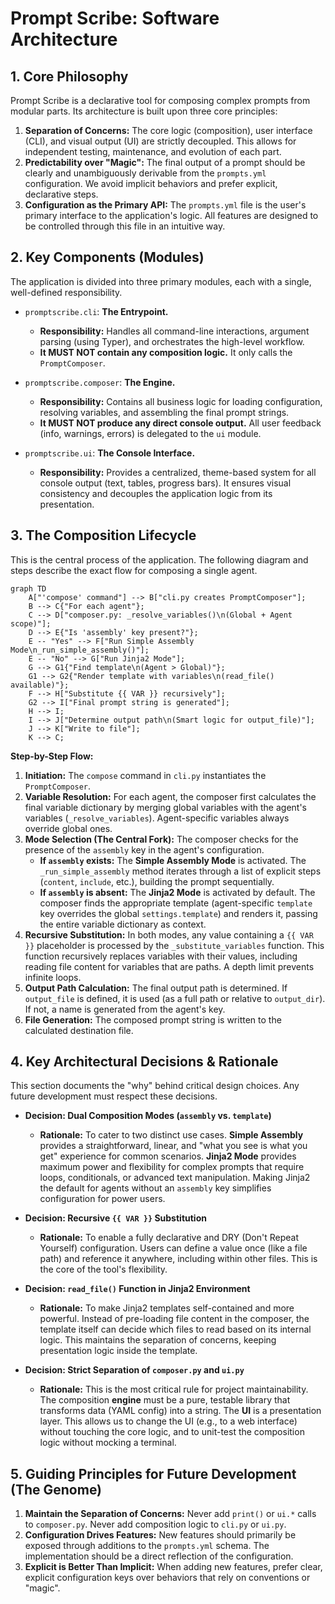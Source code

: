 # Prompt Scribe: Software Architecture

## 1. Core Philosophy

Prompt Scribe is a declarative tool for composing complex prompts from modular parts. Its architecture is built upon three core principles:

1.  **Separation of Concerns:** The core logic (composition), user interface (CLI), and visual output (UI) are strictly decoupled. This allows for independent testing, maintenance, and evolution of each part.
2.  **Predictability over "Magic":** The final output of a prompt should be clearly and unambiguously derivable from the `prompts.yml` configuration. We avoid implicit behaviors and prefer explicit, declarative steps.
3.  **Configuration as the Primary API:** The `prompts.yml` file is the user's primary interface to the application's logic. All features are designed to be controlled through this file in an intuitive way.

## 2. Key Components (Modules)

The application is divided into three primary modules, each with a single, well-defined responsibility.

*   `promptscribe.cli`: **The Entrypoint.**
    *   **Responsibility:** Handles all command-line interactions, argument parsing (using Typer), and orchestrates the high-level workflow.
    *   **It MUST NOT contain any composition logic.** It only calls the `PromptComposer`.

*   `promptscribe.composer`: **The Engine.**
    *   **Responsibility:** Contains all business logic for loading configuration, resolving variables, and assembling the final prompt strings.
    *   **It MUST NOT produce any direct console output.** All user feedback (info, warnings, errors) is delegated to the `ui` module.

*   `promptscribe.ui`: **The Console Interface.**
    *   **Responsibility:** Provides a centralized, theme-based system for all console output (text, tables, progress bars). It ensures visual consistency and decouples the application logic from its presentation.

## 3. The Composition Lifecycle

This is the central process of the application. The following diagram and steps describe the exact flow for composing a single agent.

```mermaid
graph TD
    A["'compose' command"] --> B["cli.py creates PromptComposer"];
    B --> C{"For each agent"};
    C --> D["composer.py: _resolve_variables()\n(Global + Agent scope)"];
    D --> E{"Is 'assembly' key present?"};
    E -- "Yes" --> F["Run Simple Assembly Mode\n_run_simple_assembly()"];
    E -- "No" --> G["Run Jinja2 Mode"];
    G --> G1{"Find template\n(Agent > Global)"};
    G1 --> G2{"Render template with variables\n(read_file() available)"};
    F --> H["Substitute {{ VAR }} recursively"];
    G2 --> I["Final prompt string is generated"];
    H --> I;
    I --> J["Determine output path\n(Smart logic for output_file)"];
    J --> K["Write to file"];
    K --> C;
```

**Step-by-Step Flow:**

1.  **Initiation:** The `compose` command in `cli.py` instantiates the `PromptComposer`.
2.  **Variable Resolution:** For each agent, the composer first calculates the final variable dictionary by merging global variables with the agent's variables (`_resolve_variables`). Agent-specific variables always override global ones.
3.  **Mode Selection (The Central Fork):** The composer checks for the presence of the `assembly` key in the agent's configuration.
    *   **If `assembly` exists:** The **Simple Assembly Mode** is activated. The `_run_simple_assembly` method iterates through a list of explicit steps (`content`, `include`, etc.), building the prompt sequentially.
    *   **If `assembly` is absent:** The **Jinja2 Mode** is activated by default. The composer finds the appropriate template (agent-specific `template` key overrides the global `settings.template`) and renders it, passing the entire variable dictionary as context.
4.  **Recursive Substitution:** In both modes, any value containing a `{{ VAR }}` placeholder is processed by the `_substitute_variables` function. This function recursively replaces variables with their values, including reading file content for variables that are paths. A depth limit prevents infinite loops.
5.  **Output Path Calculation:** The final output path is determined. If `output_file` is defined, it is used (as a full path or relative to `output_dir`). If not, a name is generated from the agent's key.
6.  **File Generation:** The composed prompt string is written to the calculated destination file.

## 4. Key Architectural Decisions & Rationale

This section documents the "why" behind critical design choices. Any future development must respect these decisions.

*   **Decision: Dual Composition Modes (`assembly` vs. `template`)**
    *   **Rationale:** To cater to two distinct use cases. **Simple Assembly** provides a straightforward, linear, and "what you see is what you get" experience for common scenarios. **Jinja2 Mode** provides maximum power and flexibility for complex prompts that require loops, conditionals, or advanced text manipulation. Making Jinja2 the default for agents without an `assembly` key simplifies configuration for power users.

*   **Decision: Recursive `{{ VAR }}` Substitution**
    *   **Rationale:** To enable a fully declarative and DRY (Don't Repeat Yourself) configuration. Users can define a value once (like a file path) and reference it anywhere, including within other files. This is the core of the tool's flexibility.

*   **Decision: `read_file()` Function in Jinja2 Environment**
    *   **Rationale:** To make Jinja2 templates self-contained and more powerful. Instead of pre-loading file content in the composer, the template itself can decide which files to read based on its internal logic. This maintains the separation of concerns, keeping presentation logic inside the template.

*   **Decision: Strict Separation of `composer.py` and `ui.py`**
    *   **Rationale:** This is the most critical rule for project maintainability. The composition **engine** must be a pure, testable library that transforms data (YAML config) into a string. The **UI** is a presentation layer. This allows us to change the UI (e.g., to a web interface) without touching the core logic, and to unit-test the composition logic without mocking a terminal.

## 5. Guiding Principles for Future Development (The Genome)

1.  **Maintain the Separation of Concerns:** Never add `print()` or `ui.*` calls to `composer.py`. Never add composition logic to `cli.py` or `ui.py`.
2.  **Configuration Drives Features:** New features should primarily be exposed through additions to the `prompts.yml` schema. The implementation should be a direct reflection of the configuration.
3.  **Explicit is Better Than Implicit:** When adding new features, prefer clear, explicit configuration keys over behaviors that rely on conventions or "magic".
